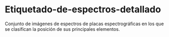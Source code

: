 # Etiquetado-de-espectros-detallado
Conjunto de imágenes de espectros de placas espectrográficas en los que se clasifican la posición de sus principales elementos.

